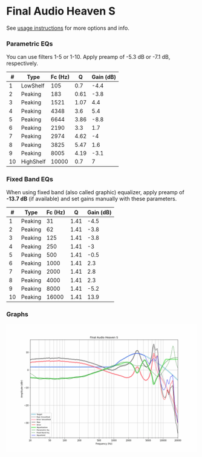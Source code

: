 # Final Audio Heaven S
See [usage instructions](https://github.com/jaakkopasanen/AutoEq#usage) for more options and info.

### Parametric EQs
You can use filters 1-5 or 1-10. Apply preamp of -5.3 dB or -7.1 dB, respectively.

|   # | Type      |   Fc (Hz) |    Q |   Gain (dB) |
|-----|-----------|-----------|------|-------------|
|   1 | LowShelf  |       105 | 0.7  |        -4.4 |
|   2 | Peaking   |       183 | 0.61 |        -3.8 |
|   3 | Peaking   |      1521 | 1.07 |         4.4 |
|   4 | Peaking   |      4348 | 3.6  |         5.4 |
|   5 | Peaking   |      6644 | 3.86 |        -8.8 |
|   6 | Peaking   |      2190 | 3.3  |         1.7 |
|   7 | Peaking   |      2974 | 4.62 |        -4   |
|   8 | Peaking   |      3825 | 5.47 |         1.6 |
|   9 | Peaking   |      8005 | 4.19 |        -3.1 |
|  10 | HighShelf |     10000 | 0.7  |         7   |

### Fixed Band EQs
When using fixed band (also called graphic) equalizer, apply preamp of **-13.7 dB** (if available) and set gains manually with these parameters.

|   # | Type    |   Fc (Hz) |    Q |   Gain (dB) |
|-----|---------|-----------|------|-------------|
|   1 | Peaking |        31 | 1.41 |        -4.5 |
|   2 | Peaking |        62 | 1.41 |        -3.8 |
|   3 | Peaking |       125 | 1.41 |        -3.8 |
|   4 | Peaking |       250 | 1.41 |        -3   |
|   5 | Peaking |       500 | 1.41 |        -0.5 |
|   6 | Peaking |      1000 | 1.41 |         2.3 |
|   7 | Peaking |      2000 | 1.41 |         2.8 |
|   8 | Peaking |      4000 | 1.41 |         2.3 |
|   9 | Peaking |      8000 | 1.41 |        -5.2 |
|  10 | Peaking |     16000 | 1.41 |        13.9 |

### Graphs
![](./Final%20Audio%20Heaven%20S.png)
